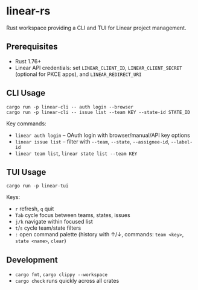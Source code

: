 # linear-rs

Rust workspace providing a CLI and TUI for Linear project management.

## Prerequisites
- Rust 1.76+
- Linear API credentials: set `LINEAR_CLIENT_ID`, `LINEAR_CLIENT_SECRET` (optional for PKCE apps), and `LINEAR_REDIRECT_URI`

## CLI Usage
```
cargo run -p linear-cli -- auth login --browser
cargo run -p linear-cli -- issue list --team KEY --state-id STATE_ID
```
Key commands:
- `linear auth login` – OAuth login with browser/manual/API key options
- `linear issue list` – filter with `--team`, `--state`, `--assignee-id`, `--label-id`
- `linear team list`, `linear state list --team KEY`

## TUI Usage
```
cargo run -p linear-tui
```
Keys:
- `r` refresh, `q` quit
- `Tab` cycle focus between teams, states, issues
- `j/k` navigate within focused list
- `t`/`s` cycle team/state filters
- `:` open command palette (history with ↑/↓, commands: `team <key>`, `state <name>`, `clear`)

## Development
- `cargo fmt`, `cargo clippy --workspace`
- `cargo check` runs quickly across all crates

